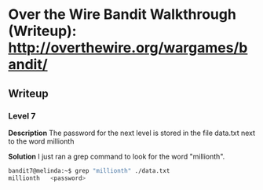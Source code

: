 # Over the Wire Bandit Walkthrough (Writeup): http://overthewire.org/wargames/bandit/

## Writeup

### Level 7
**Description**
The password for the next level is stored in the file data.txt next to the word millionth

**Solution**
I just ran a grep command to look for the word "millionth".

```bash
bandit7@melinda:~$ grep "millionth" ./data.txt 
millionth	<password>
```
